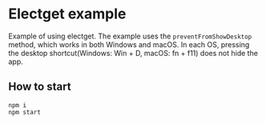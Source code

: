 # Electget example
Example of using electget. The example uses the `preventFromShowDesktop` method, which works in both Windows and macOS. In each OS, pressing the desktop shortcut(Windows: Win + D, macOS: fn + f11) does not hide the app.

## How to start
```
npm i
npm start
```